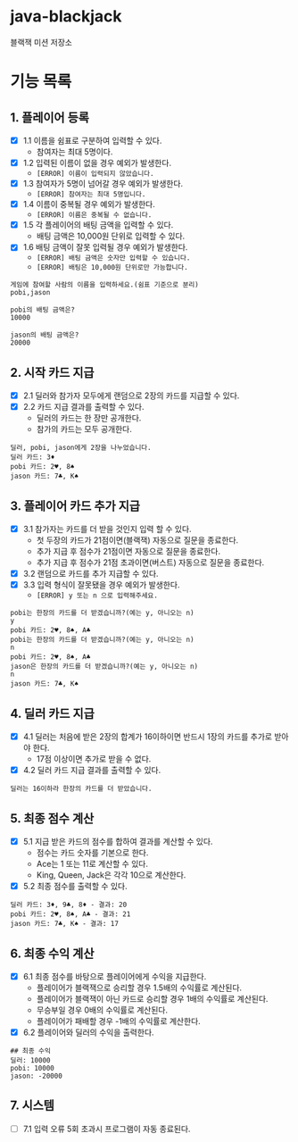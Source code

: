 # java-blackjack

블랙잭 미션 저장소

# 기능 목록

## 1. 플레이어 등록

- [x] 1.1 이름을 쉼표로 구분하여 입력할 수 있다.
    - 참여자는 최대 5명이다.
- [x] 1.2 입력된 이름이 없을 경우 예외가 발생한다.
    - `[ERROR] 이름이 입력되지 않았습니다.`
- [x] 1.3 참여자가 5명이 넘어갈 경우 예외가 발생한다.
    - `[ERROR] 참여자는 최대 5명입니다.`
- [x] 1.4 이름이 중복될 경우 예외가 발생한다.
    - `[ERROR] 이름은 중복될 수 없습니다.`
- [x] 1.5 각 플레이어의 배팅 금액을 입력할 수 있다.
    - 배팅 금액은 10,000원 단위로 입력할 수 있다.
- [x] 1.6 배팅 금액이 잘못 입력될 경우 예외가 발생한다.
    - `[ERROR] 배팅 금액은 숫자만 입력할 수 있습니다.`
    - `[ERROR] 배팅은 10,000원 단위로만 가능합니다.`

```
게임에 참여할 사람의 이름을 입력하세요.(쉼표 기준으로 분리)
pobi,jason

pobi의 배팅 금액은?
10000

jason의 배팅 금액은?
20000
```

## 2. 시작 카드 지급

- [x] 2.1 딜러와 참가자 모두에게 랜덤으로 2장의 카드를 지급할 수 있다.
- [x] 2.2 카드 지급 결과를 출력할 수 있다.
    - 딜러의 카드는 한 장만 공개한다.
    - 참가의 카드는 모두 공개한다.

```
딜러, pobi, jason에게 2장을 나누었습니다.
딜러 카드: 3♦︎
pobi 카드: 2♥︎, 8︎︎♠︎
jason 카드: 7♣︎, K♠︎
```

## 3. 플레이어 카드 추가 지급

- [x] 3.1 참가자는 카드를 더 받을 것인지 입력 할 수 있다.
    - 첫 두장의 카드가 21점이면(블랙잭) 자동으로 질문을 종료한다.
    - 추가 지급 후 점수가 21점이면 자동으로 질문을 종료한다.
    - 추가 지급 후 점수가 21점 초과이면(버스트) 자동으로 질문을 종료한다.
- [x] 3.2 랜덤으로 카드를 추가 지급할 수 있다.
- [x] 3.3 입력 형식이 잘못됐을 경우 예외가 발생한다.
    - `[ERROR] y 또는 n 으로 입력해주세요.`

```
pobi는 한장의 카드를 더 받겠습니까?(예는 y, 아니오는 n)
y
pobi 카드: 2♥︎, 8︎︎♠︎, A♣︎
pobi는 한장의 카드를 더 받겠습니까?(예는 y, 아니오는 n)
n
pobi 카드: 2♥︎, 8︎︎♠︎, A♣︎
jason은 한장의 카드를 더 받겠습니까?(예는 y, 아니오는 n)
n
jason 카드: 7♣︎, K♠︎
```

## 4. 딜러 카드 지급

- [x] 4.1 딜러는 처음에 받은 2장의 합계가 16이하이면 반드시 1장의 카드를 추가로 받아야 한다.
    - 17점 이상이면 추가로 받을 수 없다.
- [x] 4.2 딜러 카드 지급 결과를 출력할 수 있다.

```
딜러는 16이하라 한장의 카드를 더 받았습니다.
```

## 5. 최종 점수 계산

- [x] 5.1 지급 받은 카드의 점수를 합하여 결과를 계산할 수 있다.
    - 점수는 카드 숫자를 기본으로 한다.
    - Ace는 1 또는 11로 계산할 수 있다.
    - King, Queen, Jack은 각각 10으로 계산한다.
- [x] 5.2 최종 점수를 출력할 수 있다.

```
딜러 카드: 3♦︎, 9♣︎, 8♦︎ - 결과: 20
pobi 카드: 2♥︎, 8︎︎♠︎, A♣︎ - 결과: 21
jason 카드: 7♣︎, K♠︎ - 결과: 17
```

## 6. 최종 수익 계산

- [x] 6.1 최종 점수를 바탕으로 플레이어에게 수익을 지급한다.
    - 플레이어가 블랙잭으로 승리할 경우 1.5배의 수익률로 계산된다.
    - 플레이어가 블랙잭이 아닌 카드로 승리할 경우 1배의 수익률로 계산된다.
    - 무승부일 경우 0배의 수익률로 계산된다.
    - 플레이어가 패배할 경우 -1배의 수익률로 계산한다.
- [x] 6.2 플레이어와 딜러의 수익을 출력한다.

```
## 최종 수익
딜러: 10000
pobi: 10000
jason: -20000
```

## 7. 시스템

- [ ] 7.1 입력 오류 5회 초과시 프로그램이 자동 종료된다.
